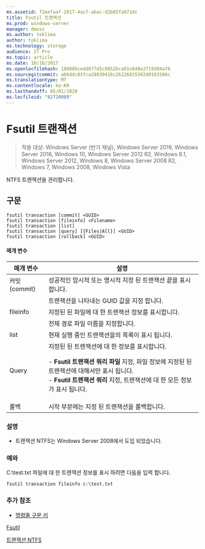 ```yaml
---
ms.assetid: f2eefaaf-2817-4ac7-abac-d2b65fa971dc
title: Fsutil 트랜잭션
ms.prod: windows-server
manager: dmoss
ms.author: toklima
author: toklima
ms.technology: storage
audience: IT Pro
ms.topic: article
ms.date: 10/16/2017
ms.openlocfilehash: 18088bcedd077d5c8052bca91c648e2719304a78
ms.sourcegitcommit: ab64dc83fca28039416c26226815502d0193500c
ms.translationtype: MT
ms.contentlocale: ko-KR
ms.lasthandoff: 05/01/2020
ms.locfileid: "82720089"
---
```

# <a name="fsutil-transaction"></a>Fsutil 트랜잭션
> 적용 대상: Windows Server (반기 채널), Windows Server 2019, Windows Server 2016, Windows 10, Windows Server 2012 R2, Windows 8.1, Windows Server 2012, Windows 8, Windows Server 2008 R2, Windows 7, Windows 2008, Windows Vista

NTFS 트랜잭션을 관리합니다.



## <a name="syntax"></a>구문

```
fsutil transaction [commit] <GUID>
fsutil transaction [fileinfo] <Filename>
fsutil transaction [list]
fsutil transaction [query] [{Files|All}] <GUID>
fsutil transaction [rollback] <GUID>
```

#### <a name="parameters"></a>매개 변수

| 매개 변수  |                                                                                                                                                     설명                                                                                                                                                     |
|------------|---------------------------------------------------------------------------------------------------------------------------------------------------------------------------------------------------------------------------------------------------------------------------------------------------------------------|
|   커밋(commit)   |                                                                                                                      성공적인 암시적 또는 명시적 지정 된 트랜잭션 끝을 표시 합니다.                                                                                                                      |
|   <GUID>   |                                                                                                                               트랜잭션을 나타내는 GUID 값을 지정 합니다.                                                                                                                               |
|  fileinfo  |                                                                                                                              지정된 된 파일에 대 한 트랜잭션 정보를 표시합니다.                                                                                                                               |
| <Filename> |                                                                                                                                         전체 경로 파일 이름을 지정합니다.                                                                                                                                          |
|    list    |                                                                                                                                 현재 실행 중인 트랜잭션을의 목록이 표시 됩니다.                                                                                                                                  |
|   Query    | 지정된 된 트랜잭션에 대 한 정보를 표시합니다.<p>- **Fsutil 트랜잭션 쿼리 파일** 지정, 파일 정보에 지정된 된 트랜잭션에 대해서만 표시 됩니다.<br />- **Fsutil 트랜잭션 쿼리** 지정, 트랜잭션에 대 한 모든 정보가 표시 됩니다. |
|  롤백  |                                                                                                                                시작 부분에는 지정 된 트랜잭션을 롤백합니다.                                                                                                                                 |

### <a name="remarks"></a>설명

-   트랜잭션 NTFS는 Windows Server 2008에서 도입 되었습니다.

### <a name="examples"></a><a name="BKMK_examples"></a>예와
C:\test.txt 파일에 대 한 트랜잭션 정보를 표시 하려면 다음을 입력 합니다.

```
fsutil transaction fileinfo c:\test.txt  
```

### <a name="additional-references"></a>추가 참조
- [명령줄 구문 키](command-line-syntax-key.md)

[Fsutil](Fsutil.md)

[트랜잭션 NTFS](https://go.microsoft.com/fwlink/?LinkID=165402)


